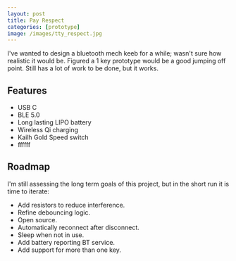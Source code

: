 ```yaml
---
layout: post
title: Pay Respect
categories: [prototype]
image: /images/tty_respect.jpg
---
```



I've wanted to design a bluetooth mech keeb for a while; wasn't sure how realistic it would be. Figured a 1 key prototype would be a good jumping off point. Still has a lot of work to be done, but it works.


## Features

- USB C
- BLE 5.0
- Long lasting LIPO battery
- Wireless Qi charging
- Kailh Gold Speed switch
- ffffff


## Roadmap

I'm still assessing the long term goals of this project, but in the short run it is time to iterate:

- Add resistors to reduce interference.
- Refine debouncing logic.
- Open source.
- Automatically reconnect after disconnect.
- Sleep when not in use.
- Add battery reporting BT service. 
- Add support for more than one key.

